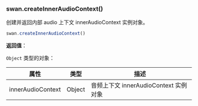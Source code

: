 ### swan.createInnerAudioContext()

创建并返回内部 audio 上下文 innerAudioContext 实例对象。

```js
swan.createInnerAudioContext()
```

**返回值**：

`Object` 类型的对象：

|属性|类型|描述|
|-|-|-|
|innerAudioContext|Object|音频上下文 innerAudioContext 实例对象|
